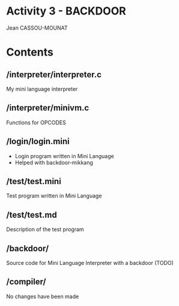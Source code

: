 # Activity 3 - BACKDOOR 
Jean CASSOU-MOUNAT

# Contents

## /interpreter/interpreter.c
My mini language interpreter

## /interpreter/minivm.c
Functions for OPCODES

## /login/login.mini
- Login program written in Mini Language 
- Helped with backdoor-mikkang

## /test/test.mini
Test program written in Mini Language

## /test/test.md
Description of the test program

## /backdoor/
Source code for Mini Language Interpreter with a backdoor (TODO)

## /compiler/
No changes have been made

